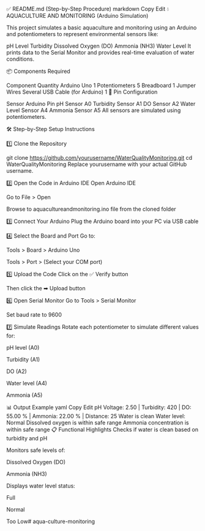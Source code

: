 ✅ README.md (Step-by-Step Procedure) markdown Copy Edit 💧AQUACULTURE AND MONITORING (Arduino Simulation)

This project simulates a basic aquaculture and monitoring using an Arduino and potentiometers to represent environmental sensors like:

pH Level
Turbidity
Dissolved Oxygen (DO)
Ammonia (NH3)
Water Level
It prints data to the Serial Monitor and provides real-time evaluation of water conditions.

📦 Components Required

Component	Quantity
Arduino Uno	1
Potentiometers	5
Breadboard	1
Jumper Wires	Several
USB Cable (for Arduino)	1
🧾 Pin Configuration

Sensor	Arduino Pin
pH Sensor	A0
Turbidity Sensor	A1
DO Sensor	A2
Water Level Sensor	A4
Ammonia Sensor	A5
All sensors are simulated using potentiometers.

🛠 Step-by-Step Setup Instructions

1️⃣ Clone the Repository

git clone https://github.com/yourusername/WaterQualityMonitoring.git
cd WaterQualityMonitoring
Replace yourusername with your actual GitHub username.

2️⃣ Open the Code in Arduino IDE
Open Arduino IDE

Go to File > Open

Browse to aquacultureandmonitoring.ino file from the cloned folder

3️⃣ Connect Your Arduino
Plug the Arduino board into your PC via USB cable

4️⃣ Select the Board and Port
Go to:

Tools > Board > Arduino Uno

Tools > Port > (Select your COM port)

5️⃣ Upload the Code
Click on the ✅ Verify button

Then click the ➡ Upload button

6️⃣ Open Serial Monitor
Go to Tools > Serial Monitor

Set baud rate to 9600

7️⃣ Simulate Readings
Rotate each potentiometer to simulate different values for:

pH level (A0)

Turbidity (A1)

DO (A2)

Water level (A4)

Ammonia (A5)

📊 Output Example
yaml
Copy
Edit
pH Voltage: 2.50 | Turbidity: 420 | DO: 55.00 % | Ammonia: 22.00 % | Distance: 25
Water is clean
Water level: Normal
Dissolved oxygen is within safe range
Ammonia concentration is within safe range
📋 Functional Highlights
Checks if water is clean based on turbidity and pH

Monitors safe levels of:

Dissolved Oxygen (DO)

Ammonia (NH3)

Displays water level status:

Full

Normal

Too Low# aqua-culture-monitoring
